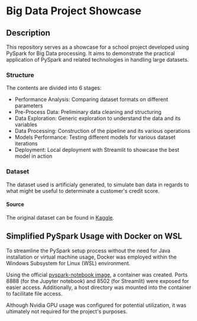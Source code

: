 # Big Data Project Showcase

## Description

This repository serves as a showcase for a school project developed using PySpark for Big Data processing. It aims to demonstrate the practical application of PySpark and related technologies in handling large datasets.

### Structure
The contents are divided into 6 stages:
- Performance Analysis: Comparing dataset formats on different parameters
- Pre-Process Data: Preliminary data cleaning and structuring
- Data Exploration: Generic exploration to understand the data and its variables
- Data Processing: Construction of the pipeline and its various operations
- Models Performance: Testing different models for various dataset iterations
- Deployment: Local deployment with Streamlit to showcase the best model in action

### Dataset
The dataset used is artificialy generated, to simulate ban data in regards to what might be useful to determinate a customer's credit score.

#### Source
The original dataset can be found in [Kaggle](https://www.kaggle.com/datasets/parisrohan/credit-score-classification).

## Simplified PySpark Usage with Docker on WSL

To streamline the PySpark setup process without the need for Java installation or virtual machine usage, Docker was employed within the Windows Subsystem for Linux (WSL) environment.

Using the official [pyspark-notebook image](https://quay.io/repository/jupyter/pyspark-notebook), a container was created. Ports 8888 (for the Jupyter notebook) and 8502 (for Streamlit) were exposed for easier access. Additionally, a host directory was mounted into the container to facilitate file access.

Although Nvidia GPU usage was configured for potential utilization, it was ultimately not required for the project's purposes.
